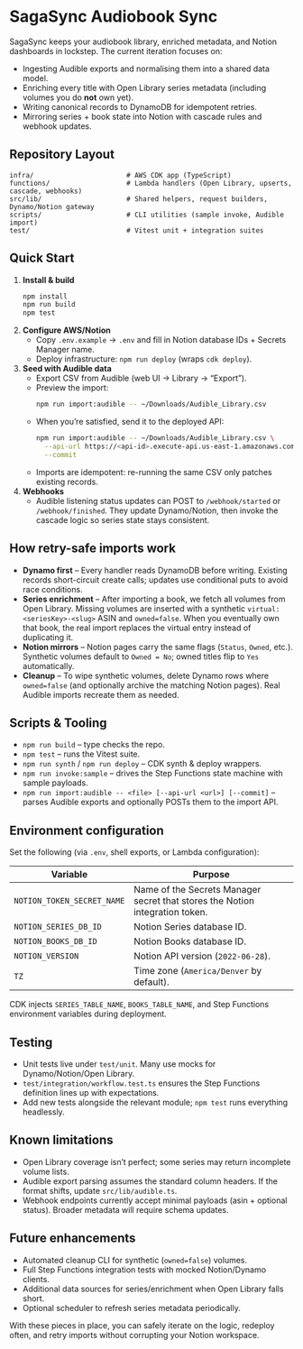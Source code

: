 # SagaSync Audiobook Sync

SagaSync keeps your audiobook library, enriched metadata, and Notion dashboards in lockstep. The current iteration focuses on:

- Ingesting Audible exports and normalising them into a shared data model.
- Enriching every title with Open Library series metadata (including volumes you do **not** own yet).
- Writing canonical records to DynamoDB for idempotent retries.
- Mirroring series + book state into Notion with cascade rules and webhook updates.

## Repository Layout
```
infra/                       # AWS CDK app (TypeScript)
functions/                   # Lambda handlers (Open Library, upserts, cascade, webhooks)
src/lib/                     # Shared helpers, request builders, Dynamo/Notion gateway
scripts/                     # CLI utilities (sample invoke, Audible import)
test/                        # Vitest unit + integration suites
```

## Quick Start
1. **Install & build**
   ```bash
   npm install
   npm run build
   npm test
   ```
2. **Configure AWS/Notion**
   - Copy `.env.example` → `.env` and fill in Notion database IDs + Secrets Manager name.
   - Deploy infrastructure: `npm run deploy` (wraps `cdk deploy`).
3. **Seed with Audible data**
   - Export CSV from Audible (web UI → Library → “Export”).
   - Preview the import:
     ```bash
     npm run import:audible -- ~/Downloads/Audible_Library.csv
     ```
   - When you’re satisfied, send it to the deployed API:
     ```bash
     npm run import:audible -- ~/Downloads/Audible_Library.csv \
       --api-url https://<api-id>.execute-api.us-east-1.amazonaws.com/dev/import \
       --commit
     ```
   - Imports are idempotent: re-running the same CSV only patches existing records.
4. **Webhooks**
   - Audible listening status updates can POST to `/webhook/started` or `/webhook/finished`. They update Dynamo/Notion, then invoke the cascade logic so series state stays consistent.

## How retry-safe imports work
- **Dynamo first** – Every handler reads DynamoDB before writing. Existing records short-circuit create calls; updates use conditional puts to avoid race conditions.
- **Series enrichment** – After importing a book, we fetch all volumes from Open Library. Missing volumes are inserted with a synthetic `virtual:<seriesKey>-<slug>` ASIN and `owned=false`. When you eventually own that book, the real import replaces the virtual entry instead of duplicating it.
- **Notion mirrors** – Notion pages carry the same flags (`Status`, `Owned`, etc.). Synthetic volumes default to `Owned = No`; owned titles flip to `Yes` automatically.
- **Cleanup** – To wipe synthetic volumes, delete Dynamo rows where `owned=false` (and optionally archive the matching Notion pages). Real Audible imports recreate them as needed.

## Scripts & Tooling
- `npm run build` – type checks the repo.
- `npm test` – runs the Vitest suite.
- `npm run synth` / `npm run deploy` – CDK synth & deploy wrappers.
- `npm run invoke:sample` – drives the Step Functions state machine with sample payloads.
- `npm run import:audible -- <file> [--api-url <url>] [--commit]` – parses Audible exports and optionally POSTs them to the import API.

## Environment configuration
Set the following (via `.env`, shell exports, or Lambda configuration):

| Variable | Purpose |
| --- | --- |
| `NOTION_TOKEN_SECRET_NAME` | Name of the Secrets Manager secret that stores the Notion integration token. |
| `NOTION_SERIES_DB_ID` | Notion Series database ID. |
| `NOTION_BOOKS_DB_ID` | Notion Books database ID. |
| `NOTION_VERSION` | Notion API version (`2022-06-28`). |
| `TZ` | Time zone (`America/Denver` by default). |

CDK injects `SERIES_TABLE_NAME`, `BOOKS_TABLE_NAME`, and Step Functions environment variables during deployment.

## Testing
- Unit tests live under `test/unit`. Many use mocks for Dynamo/Notion/Open Library.
- `test/integration/workflow.test.ts` ensures the Step Functions definition lines up with expectations.
- Add new tests alongside the relevant module; `npm test` runs everything headlessly.

## Known limitations
- Open Library coverage isn’t perfect; some series may return incomplete volume lists.
- Audible export parsing assumes the standard column headers. If the format shifts, update `src/lib/audible.ts`.
- Webhook endpoints currently accept minimal payloads (asin + optional status). Broader metadata will require schema updates.

## Future enhancements
- Automated cleanup CLI for synthetic (`owned=false`) volumes.
- Full Step Functions integration tests with mocked Notion/Dynamo clients.
- Additional data sources for series/enrichment when Open Library falls short.
- Optional scheduler to refresh series metadata periodically.

With these pieces in place, you can safely iterate on the logic, redeploy often, and retry imports without corrupting your Notion workspace.
